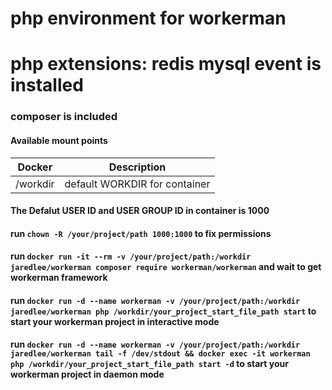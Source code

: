# php environment for workerman 
# php extensions: redis mysql event is installed

### composer is included

#### Available mount points

| Docker              | Description |
|---------------------|-------------|
| /workdir | default WORKDIR for container |

#### The Defalut USER ID and USER GROUP ID in container is 1000
#### run `chown -R /your/project/path 1000:1000` to fix permissions

#### run `docker run -it --rm -v /your/project/path:/workdir jaredlee/workerman composer require workerman/workerman` and wait to get workerman framework

#### run `docker run -d --name workerman -v /your/project/path:/workdir jaredlee/workerman php /workdir/your_project_start_file_path start` to start your workerman project in interactive mode 

#### run `docker run -d --name workerman -v /your/project/path:/workdir jaredlee/workerman tail -f /dev/stdout && docker exec -it workerman php /workdir/your_project_start_file_path start -d` to start your workerman project in daemon mode
